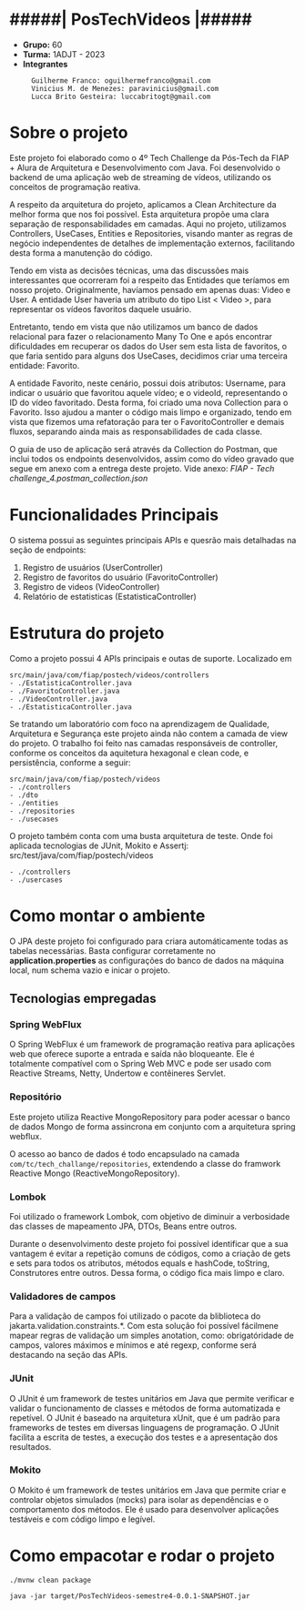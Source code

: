 # #####| PosTechVideos |#####

* **Grupo:** 60
* **Turma:** 1ADJT - 2023
* **Integrantes**
  ```
    Guilherme Franco: oguilhermefranco@gmail.com
    Vinicius M. de Menezes: paravinicius@gmail.com
    Lucca Brito Gesteira: luccabritogt@gmail.com
  ```

# Sobre o projeto

Este projeto foi elaborado como o 4º Tech Challenge da Pós-Tech da FIAP + Alura de Arquitetura e Desenvolvimento com Java. Foi desenvolvido o backend de uma aplicação web de streaming de vídeos, utilizando os conceitos de programação reativa.

A respeito da arquitetura do projeto, aplicamos a Clean Architecture da melhor forma que nos foi possível. Esta arquitetura propõe uma clara separação de responsabilidades em camadas. Aqui no projeto, utilizamos Controllers, UseCases, Entities e Repositories, visando manter as regras de negócio independentes de detalhes de implementação externos, facilitando desta forma a manutenção do código.

Tendo em vista as decisões técnicas, uma das discussões mais interessantes que ocorreram foi a respeito das Entidades que teríamos em nosso projeto. Originalmente, havíamos pensado em apenas duas: Video e User. A entidade User haveria um atributo do tipo List < Video >, para representar os vídeos favoritos daquele usuário.

Entretanto, tendo em vista que não utilizamos um banco de dados relacional para fazer o relacionamento Many To One e após encontrar dificuldades em recuperar os dados do User sem esta lista de favoritos, o que faria sentido para alguns dos UseCases, decidimos criar uma terceira entidade: Favorito.

A entidade Favorito, neste cenário, possui dois atributos: Username, para indicar o usuário que favoritou aquele vídeo; e o videoId, representando o ID do vídeo favoritado. Desta forma, foi criado uma nova Collection para o Favorito. Isso ajudou a manter o código mais limpo e organizado, tendo em vista que fizemos uma refatoração para ter o FavoritoController e demais fluxos, separando ainda mais as responsabilidades de cada classe.

O guia de uso de aplicação será através da Collection do Postman, que inclui todos os endpoints desenvolvidos, assim como do vídeo gravado que segue em anexo com a entrega deste projeto.
Vide anexo: *FIAP - Tech challenge_4.postman_collection.json*

# Funcionalidades Principais
O sistema possui as seguintes principais APIs e quesrão mais detalhadas na seção de endpoints:

1. Registro de usuários (UserController)
2. Registro de favoritos do usuário (FavoritoController)
3. Registro de videos (VideoController)
4. Relatório de estatisticas (EstatisticaController)

# Estrutura do projeto
Como a projeto possui 4 APIs principais e outas de suporte. Localizado em
```
src/main/java/com/fiap/postech/videos/controllers  
- ./EstatisticaController.java
- ./FavoritoController.java
- ./VideoController.java
- ./EstatisticaController.java
```

Se tratando um laboratório com foco na aprendizagem de Qualidade, Arquitetura e Segurança este projeto ainda não contem a camada de view do projeto.
O trabalho foi feito nas camadas responsáveis de controller, conforme os conceitos da aquitetura hexagonal e clean code, e persistência, conforme a seguir:
```
src/main/java/com/fiap/postech/videos
- ./controllers
- ./dto
- ./entities
- ./repositories
- ./usecases
```

O projeto também conta com uma busta arquitetura de teste. Onde foi aplicada tecnologias de JUnit, Mokito e Assertj:
src/test/java/com/fiap/postech/videos
```
- ./controllers
- ./usercases
```

# Como montar o ambiente
O JPA deste projeto foi configurado para criara automáticamente todas as tabelas necessárias. Basta configurar corretamente no
**application.properties**
as configurações do banco de dados na máquina local, num schema vazio e inicar o projeto.

## Tecnologias empregadas

### Spring WebFlux
O Spring WebFlux é um framework de programação reativa para aplicações web que oferece suporte a entrada e saída não bloqueante. Ele é totalmente compatível com o Spring Web MVC e pode ser usado com Reactive Streams, Netty, Undertow e contêineres Servlet.

### Repositório
Este projeto utiliza Reactive MongoRepository para poder acessar o banco de dados Mongo de forma assincrona em conjunto
com a arquitetura spring webflux.

O acesso ao banco de dados é todo encapsulado na camada `com/tc/tech_challange/repositories`, extendendo a classe do
framwork Reactive Mongo (ReactiveMongoRepository).

### Lombok
Foi utilizado o framework Lombok, com objetivo de diminuir a verbosidade das classes de mapeamento JPA, DTOs, Beans entre outros.

Durante o desenvolvimento deste projeto foi possível identificar que a sua vantagem é evitar a repetição comuns de códigos, como a criação de gets e sets para todos os atributos, métodos equals e hashCode, toString, Construtores entre outros. Dessa forma, o código fica mais limpo e claro.

### Validadores de campos
Para a validação de campos foi utilizado o pacote da bliblioteca do jakarta.validation.constraints.*. Com esta solução foi possível fácilmene mapear regras de validação um simples anotation, como: obrigatóridade de campos, valores máximos e mínimos e até regexp, conforme será destacando na seção das APIs.

### JUnit
O JUnit é um framework de testes unitários em Java que permite verificar e validar o funcionamento de classes e métodos
de forma automatizada e repetível. O JUnit é baseado na arquitetura xUnit, que é um padrão para frameworks de testes em diversas linguagens de programação. O JUnit facilita a escrita de testes, a execução dos testes e a apresentação dos resultados.

### Mokito
O Mokito é um framework de testes unitários em Java que permite criar e controlar objetos simulados (mocks) para isolar as dependências e o comportamento dos métodos. Ele é usado para desenvolver aplicações testáveis e com código limpo e legível.


# Como empacotar e rodar o projeto

```
./mvnw clean package

java -jar target/PosTechVideos-semestre4-0.0.1-SNAPSHOT.jar
```
